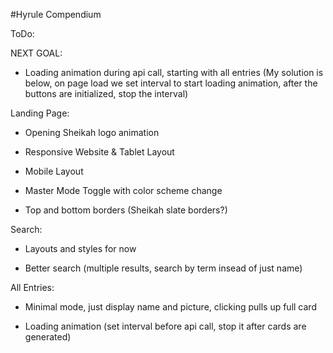 #Hyrule Compendium

ToDo:

NEXT GOAL: 

 - Loading animation during api call, starting with all entries
   (My solution is below, on page load we set interval to start loading animation, after the buttons are initialized, stop the interval)

Landing Page:

 - Opening Sheikah logo animation

 - Responsive Website & Tablet Layout

 - Mobile Layout

 - Master Mode Toggle with color scheme change

 - Top and bottom borders (Sheikah slate borders?)

Search:
 
 - Layouts and styles for now

 - Better search (multiple results, search by term insead of just name)

All Entries:

 - Minimal mode, just display name and picture, clicking pulls up full card

 - Loading animation (set interval before api call, stop it after cards are generated)